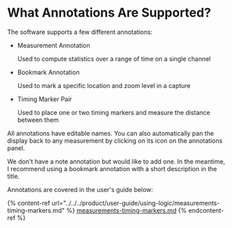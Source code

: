 # What Annotations Are Supported?

The software supports a few different annotations:

*   Measurement Annotation

    &#x20; Used to compute statistics over a range of time on a single channel
*   Bookmark Annotation

    &#x20; Used to mark a specific location and zoom level in a capture
*   Timing Marker Pair

    &#x20; Used to place one or two timing markers and measure the distance between them

All annotations have editable names. You can also automatically pan the display back to any measurement by clicking on its icon on the annotations panel.

We don't have a note annotation but would like to add one. In the meantime, I recommend using a bookmark annotation with a short description in the title.

Annotations are covered in the user's guide below:

{% content-ref url="../../../product/user-guide/using-logic/measurements-timing-markers.md" %}
[measurements-timing-markers.md](../../../product/user-guide/using-logic/measurements-timing-markers.md)
{% endcontent-ref %}



